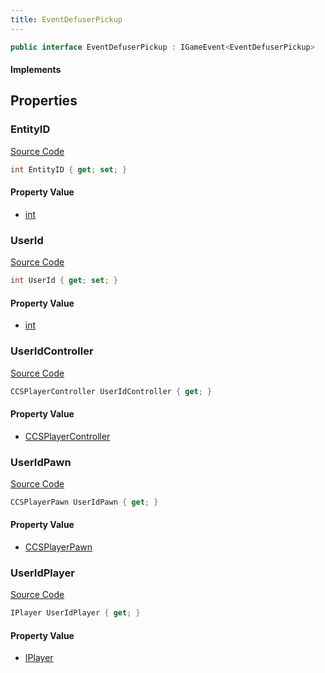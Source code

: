 ```yaml
---
title: EventDefuserPickup
---
```


```csharp
public interface EventDefuserPickup : IGameEvent<EventDefuserPickup>
```

#### Implements

## Properties

### EntityID

[Source Code](https://github.com/swiftly-solution/swiftlys2/blob/beta/managed/src/SwiftlyS2.Generated/GameEvents/Interfaces/EventDefuserPickup.cs#L23)

```csharp
int EntityID { get; set; }
```

#### Property Value

- [int](https://learn.microsoft.com/dotnet/api/system.int32)

### UserId

[Source Code](https://github.com/swiftly-solution/swiftlys2/blob/beta/managed/src/SwiftlyS2.Generated/GameEvents/Interfaces/EventDefuserPickup.cs#L48)

```csharp
int UserId { get; set; }
```

#### Property Value

- [int](https://learn.microsoft.com/dotnet/api/system.int32)

### UserIdController

[Source Code](https://github.com/swiftly-solution/swiftlys2/blob/beta/managed/src/SwiftlyS2.Generated/GameEvents/Interfaces/EventDefuserPickup.cs#L30)

```csharp
CCSPlayerController UserIdController { get; }
```

#### Property Value

- [CCSPlayerController](/docs/api/shared/schemadefinitions/ccsplayercontroller)

### UserIdPawn

[Source Code](https://github.com/swiftly-solution/swiftlys2/blob/beta/managed/src/SwiftlyS2.Generated/GameEvents/Interfaces/EventDefuserPickup.cs#L37)

```csharp
CCSPlayerPawn UserIdPawn { get; }
```

#### Property Value

- [CCSPlayerPawn](/docs/api/shared/schemadefinitions/ccsplayerpawn)

### UserIdPlayer

[Source Code](https://github.com/swiftly-solution/swiftlys2/blob/beta/managed/src/SwiftlyS2.Generated/GameEvents/Interfaces/EventDefuserPickup.cs#L41)

```csharp
IPlayer UserIdPlayer { get; }
```

#### Property Value

- [IPlayer](/docs/api/shared/players/iplayer)


